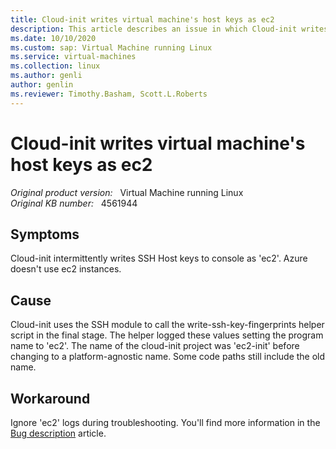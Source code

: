 ```yaml
---
title: Cloud-init writes virtual machine's host keys as ec2
description: This article describes an issue in which Cloud-init writes virtual machine's host keys as ec2. It provides a workaround.
ms.date: 10/10/2020
ms.custom: sap: Virtual Machine running Linux
ms.service: virtual-machines
ms.collection: linux
ms.author: genli
author: genlin
ms.reviewer: Timothy.Basham, Scott.L.Roberts
---
```

# Cloud-init writes virtual machine's host keys as ec2

_Original product version:_ &nbsp; Virtual Machine running Linux  
_Original KB number:_ &nbsp; 4561944

## Symptoms

Cloud-init intermittently writes SSH Host keys to console as 'ec2'. Azure doesn't use ec2 instances. 

## Cause

Cloud-init uses the SSH module to call the write-ssh-key-fingerprints helper script in the final stage. The helper logged these values setting the program name to 'ec2'. The name of the cloud-init project was 'ec2-init' before changing to a platform-agnostic name. Some code paths still include the old name. 

## Workaround

Ignore 'ec2' logs during troubleshooting. You'll find more information in the [Bug description](https://bugs.launchpad.net/cloud-init/%2Bbug/1869277) article.
